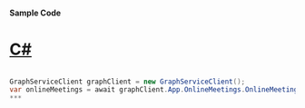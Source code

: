 #### Sample Code
# [C#](#tab/c-sharp)

```C#

GraphServiceClient graphClient = new GraphServiceClient();
var onlineMeetings = await graphClient.App.OnlineMeetings.OnlineMeetings.Request().GetAsync();
*** 

```
